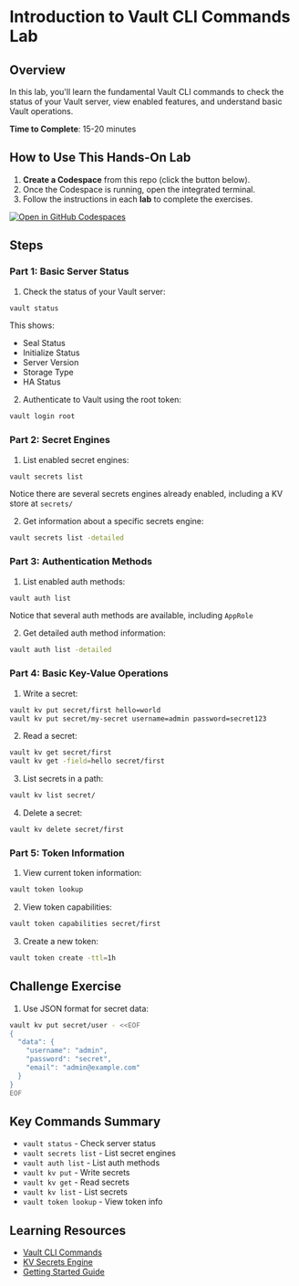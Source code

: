 # Introduction to Vault CLI Commands Lab

## Overview
In this lab, you'll learn the fundamental Vault CLI commands to check the status of your Vault server, view enabled features, and understand basic Vault operations.

**Time to Complete**: 15-20 minutes

## How to Use This Hands-On Lab

1. **Create a Codespace** from this repo (click the button below).  
2. Once the Codespace is running, open the integrated terminal.
3. Follow the instructions in each **lab** to complete the exercises.

[![Open in GitHub Codespaces](https://github.com/codespaces/badge.svg)](https://codespaces.new/btkrausen/vault-codespaces)

## Steps

### Part 1: Basic Server Status

1. Check the status of your Vault server:
```bash
vault status
```
This shows:
- Seal Status
- Initialize Status
- Server Version
- Storage Type
- HA Status

2. Authenticate to Vault using the root token:
```bash
vault login root
```

### Part 2: Secret Engines

1. List enabled secret engines:
```bash
vault secrets list
```
Notice there are several secrets engines already enabled, including a KV store at `secrets/`

2. Get information about a specific secrets engine:
```bash
vault secrets list -detailed
```

### Part 3: Authentication Methods

1. List enabled auth methods:
```bash
vault auth list
```
Notice that several auth methods are available, including `AppRole`

2. Get detailed auth method information:
```bash
vault auth list -detailed
```

### Part 4: Basic Key-Value Operations

1. Write a secret:
```bash
vault kv put secret/first hello=world
vault kv put secret/my-secret username=admin password=secret123
```

2. Read a secret:
```bash
vault kv get secret/first
vault kv get -field=hello secret/first
```

3. List secrets in a path:
```bash
vault kv list secret/
```

4. Delete a secret:
```bash
vault kv delete secret/first
```

### Part 5: Token Information

1. View current token information:
```bash
vault token lookup
```

2. View token capabilities:
```bash
vault token capabilities secret/first
```

3. Create a new token:
```bash
vault token create -ttl=1h
```

## Challenge Exercise

1. Use JSON format for secret data:
```bash
vault kv put secret/user - <<EOF
{
  "data": {
    "username": "admin",
    "password": "secret",
    "email": "admin@example.com"
  }
}
EOF
```

## Key Commands Summary
- `vault status` - Check server status
- `vault secrets list` - List secret engines
- `vault auth list` - List auth methods
- `vault kv put` - Write secrets
- `vault kv get` - Read secrets
- `vault kv list` - List secrets
- `vault token lookup` - View token info

## Learning Resources
- [Vault CLI Commands](https://developer.hashicorp.com/vault/docs/commands)
- [KV Secrets Engine](https://developer.hashicorp.com/vault/docs/secrets/kv)
- [Getting Started Guide](https://developer.hashicorp.com/vault/tutorials/getting-started)